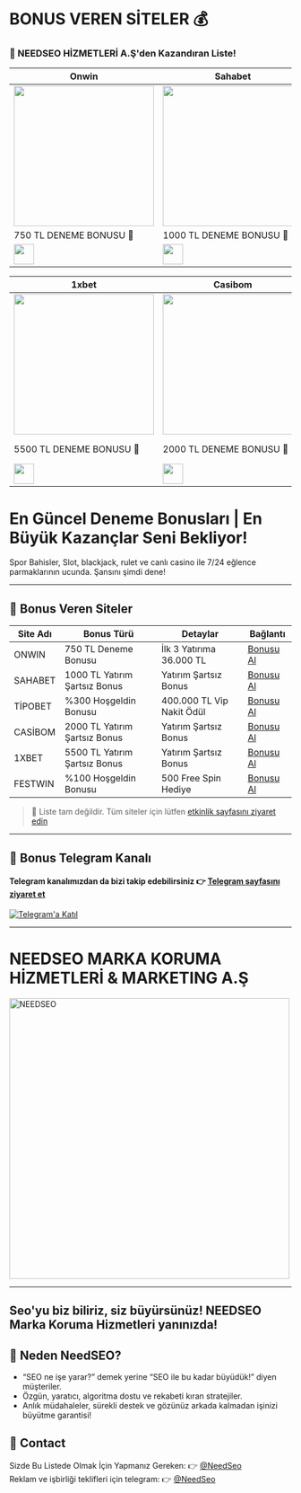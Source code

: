 # BONUS VEREN SİTELER 💰

### 🎰 NEEDSEO HİZMETLERİ A.Ş'den Kazandıran Liste!

<div align="center">

| Onwin | Sahabet | Tipobet |
|-------|---------|---------|
| <a href="https://shortlinkapp.com/LgsCj" target="_blank"><img src="https://resmim.net/cdn/2025/06/01/Td5BpZ.jpg" width="250" height="auto" /></a> | <a href="https://shortlinkapp.com/RpyYA" target="_blank"><img src="https://resmim.net/cdn/2025/06/01/Td5It3.jpg" width="250" height="auto" /></a> | <a href="https://shortlinkapp.com/CYeIU" target="_blank"><img src="https://resmim.net/cdn/2025/06/01/Td5w0c.jpg" width="250" height="auto" /></a> |
| 750 TL DENEME BONUSU 🎁 | 1000 TL DENEME BONUSU 🎁 | 750 TL DENEME BONUSU 🎁 |
| <a href="https://shortlinkapp.com/LgsCj" target="_blank"><img src="https://img.shields.io/badge/Bonusu_Al-Hemen_Tıkla-green?style=for-the-badge" style="height:36px;" /></a> | <a href="https://shortlinkapp.com/RpyYA" target="_blank"><img src="https://img.shields.io/badge/Bonusu_Al-Hemen_Tıkla-blue?style=for-the-badge" style="height:36px;" /></a> | <a href="https://shortlinkapp.com/CYeIU" target="_blank"><img src="https://img.shields.io/badge/Bonusu_Al-Hemen_Tıkla-red?style=for-the-badge" style="height:36px;" /></a> |

| 1xbet | Casibom | Festwin |
|-------|---------|---------|
| <a href="http://shortlinkapp.com/1xbet" target="_blank"><img src="https://resmim.net/cdn/2025/06/01/Tdq5Sc.jpg" width="250" height="auto" /></a> | <a href="https://cutt.ly/ArvPMmFz" target="_blank"><img src="https://resmim.net/cdn/2025/06/01/TdqTFF.jpg" width="250" height="auto" /></a> | <a href="https://shortlinkapp.com/bnAUU" target="_blank"><img src="https://resmim.net/cdn/2025/06/04/TgpDEn.jpg" width="250" height="auto" /></a> |
| 5500 TL DENEME BONUSU 🎁 | 2000 TL DENEME BONUSU 🎁 | %100 Hoşgeldin Bonusu 🎁 <br> 500 Free Spin Hediye |
| <a href="http://shortlinkapp.com/1xbet" target="_blank"><img src="https://img.shields.io/badge/Bonusu_Al-Hemen_Tıkla-blue?style=for-the-badge" style="height:36px;" /></a> | <a href="https://cutt.ly/ArvPMmFz" target="_blank"><img src="https://img.shields.io/badge/Bonusu_Al-Hemen_Tıkla-red?style=for-the-badge" style="height:36px;" /></a> | <a href="https://shortlinkapp.com/bnAUU" target="_blank"><img src="https://img.shields.io/badge/Bonusu_Al-Hemen_Tıkla-green?style=for-the-badge" style="height:36px;" /></a> |

</div>

# En Güncel Deneme Bonusları | En Büyük Kazançlar Seni Bekliyor!

Spor Bahisler, Slot, blackjack, rulet ve canlı casino ile 7/24 eğlence parmaklarının ucunda. Şansını şimdi dene!

---

## 🎯 Bonus Veren Siteler

| Site Adı   | Bonus Türü                          | Detaylar                          | Bağlantı                                      |
|------------|-------------------------------------|-----------------------------------|-----------------------------------------------|
| ONWIN      | 750 TL Deneme Bonusu                | İlk 3 Yatırıma 36.000 TL          | [Bonusu Al](https://shortlinkapp.com/LgsCj)   |
| SAHABET    | 1000 TL Yatırım Şartsız Bonus       | Yatırım Şartsız Bonus             | [Bonusu Al](https://shortlinkapp.com/RpyYA)   |
| TİPOBET    | %300 Hoşgeldin Bonusu               | 400.000 TL Vip Nakit Ödül         | [Bonusu Al](https://shortlinkapp.com/CYeIU)   |
| CASİBOM    | 2000 TL Yatırım Şartsız Bonus       | Yatırım Şartsız Bonus             | [Bonusu Al](https://cutt.ly/ArvPMmFz)         |
| 1XBET      | 5500 TL Yatırım Şartsız Bonus       | Yatırım Şartsız Bonus             | [Bonusu Al](http://shortlinkapp.com/1xbet)    |
| FESTWIN    | %100 Hoşgeldin Bonusu               | 500 Free Spin Hediye              | [Bonusu Al](https://shortlinkapp.com/bnAUU)   |

> 📌 Liste tam değildir. Tüm siteler için lütfen [etkinlik sayfasını ziyaret edin](https://t.me/+yG5pKfqA0RtkMjY0)

---

## 📲 Bonus Telegram Kanalı  
#### Telegram kanalımızdan da bizi takip edebilirsiniz 👉 [Telegram sayfasını ziyaret et](https://t.me/+yG5pKfqA0RtkMjY0)

[![Telegram'a Katıl](https://i.ibb.co/wZn5d5kr/telegram.png)](https://t.me/+yG5pKfqA0RtkMjY0)

---

# NEEDSEO MARKA KORUMA HİZMETLERİ & MARKETING A.Ş

<a href="https://t.me/NeedSeo" target="_blank">
  <img src="https://resmim.net/cdn/2025/06/02/Tk6Hx8.jpg" width="500" alt="NEEDSEO"/>
</a>

---

## Seo'yu biz biliriz, siz büyürsünüz! NEEDSEO Marka Koruma Hizmetleri yanınızda!

## 🎉 Neden NeedSEO?

- “SEO ne işe yarar?” demek yerine “SEO ile bu kadar büyüdük!” diyen müşteriler.
- Özgün, yaratıcı, algoritma dostu ve rekabeti kıran stratejiler.
- Anlık müdahaleler, sürekli destek ve gözünüz arkada kalmadan işinizi büyütme garantisi!

## 📩 Contact

Sizde Bu Listede Olmak İçin Yapmanız Gereken: 👉 [@NeedSeo](https://t.me/NeedSeo)  
Reklam ve işbirliği teklifleri için telegram: 👉 [@NeedSeo](https://t.me/NeedSeo)
